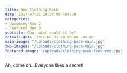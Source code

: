 ```yaml
---
title: New Clothing Pack
date: 2017-07-31 20:58:00 -04:00
categories:
- Upcoming Row 2
- Featured Box 3
subtitle: Ooo, what could it be?
release-date: 2017-08-31 00:00:00 -04:00
main-image: "/uploads/clothing-pack-main.jpg"
two-images: "/uploads/clothing-pack-main.jpg"
featured-image: "/uploads/clothing-pack-featured.jpg"
---
```


Ah, come on...Everyone likes a secret!